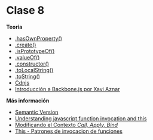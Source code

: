 Clase 8
=================

**Teoria**

- [.hasOwnProperty()](https://developer.mozilla.org/es/docs/Web/JavaScript/Referencia/Objetos_globales/Object/hasOwnProperty)
- [.create()](https://developer.mozilla.org/en-US/docs/Web/JavaScript/Reference/Global_Objects/Object/create)
- [.isPrototypeOf()](https://developer.mozilla.org/es/docs/Web/JavaScript/Reference/Global_Objects/Object/isPrototypeOf)
- [.valueOf()](http://www.w3schools.com/jsref/jsref_valueof_string.asp)
- [.constructor()](https://developer.mozilla.org/es/docs/Web/JavaScript/Referencia/Objetos_globales/Object/constructor)
- [.toLocalString()](https://developer.mozilla.org/es/docs/Web/JavaScript/Reference/Global_Objects/Date/toLocaleString)
- [.toString()](https://developer.mozilla.org/es/docs/Web/JavaScript/Referencia/Objetos_globales/Object/toString)
- [Cdnjs](https://cdnjs.com/)
- [Introducción a Backbone.js por Xavi Aznar](https://fcfe59e9efe9b0ff550b02e9b0ae8553e3453d58.googledrive.com/host/0Bzky3aU2486jMmN1Tmx6Z3U4VkU/)

**Más información**

- [Semantic Version](http://semver.org/lang/es/)
- [Understanding javascript function invocation and this](http://yehudakatz.com/2011/08/11/understanding-javascript-function-invocation-and-this)
- [Modificando el Contexto *Call, Apply, Bind*](https://fernetjs.com/2013/01/modificando-el-contexto-call-apply-y-bind/)
- [This - Patrones de invocacion de funciones](http://fernetjs.com/2012/01/patrones-de-invocacion-de-funciones-this/)